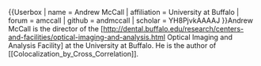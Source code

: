{{Userbox
| name = Andrew McCall
| affiliation = University at Buffalo
| forum = amccall
| github = andmccall
| scholar = YH8PjvkAAAAJ
}}Andrew McCall is the director of the [http://dental.buffalo.edu/research/centers-and-facilities/optical-imaging-and-analysis.html Optical Imaging and Analysis Facility] at the University at Buffalo. He is the author of [[Colocalization_by_Cross_Correlation]].
